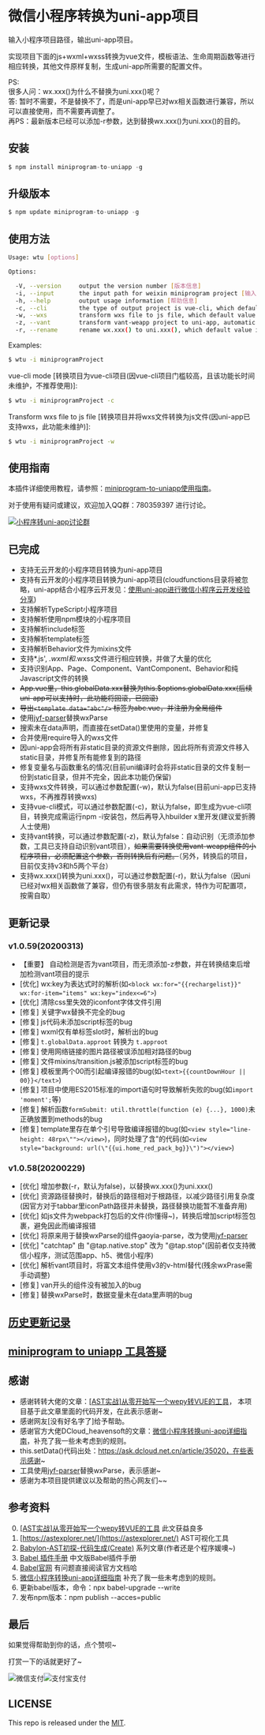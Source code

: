 # 微信小程序转换为uni-app项目   
   
输入小程序项目路径，输出uni-app项目。
   
实现项目下面的js+wxml+wxss转换为vue文件，模板语法、生命周期函数等进行相应转换，其他文件原样复制，生成uni-app所需要的配置文件。  
    
PS:   
很多人问：wx.xxx()为什么不替换为uni.xxx()呢？   
答: 暂时不需要，不是替换不了，而是uni-app早已对wx相关函数进行兼容，所以可以直接使用，而不需要再调整了。   
再PS：最新版本已经可以添加-r参数，达到替换wx.xxx()为uni.xxx()的目的。
   
        
## 安装   
   
```js
$ npm install miniprogram-to-uniapp -g
```
   
## 升级版本   
   
```js
$ npm update miniprogram-to-uniapp -g
```
   
## 使用方法

```sh
Usage: wtu [options]

Options:

  -V, --version     output the version number [版本信息]
  -i, --input       the input path for weixin miniprogram project [输入目录]
  -h, --help        output usage information [帮助信息]
  -c, --cli         the type of output project is vue-cli, which default value is false [是否转换为vue-cli项目，默认false]
  -w, --wxs         transform wxs file to js file, which default value is false [是否将wxs文件转换为js文件，默认false]
  -z, --vant        transform vant-weapp project to uni-app, automatic check [是否支持转换vant项目，无需添加参数，自动识别是否为vant项目]
  -r, --rename      rename wx.xxx() to uni.xxx(), which default value is false [是否转换wx.xxx()为uni.xxx()，默认false]

```

Examples:

```sh
$ wtu -i miniprogramProject
```

vue-cli mode [转换项目为vue-cli项目(因vue-cli项目门槛较高，且该功能长时间未维护，不推荐使用)]:
```sh
$ wtu -i miniprogramProject -c
```

Transform wxs file to js file [转换项目并将wxs文件转换为js文件(因uni-app已支持wxs，此功能未维护)]:
```sh
$ wtu -i miniprogramProject -w
```

## 使用指南

本插件详细使用教程，请参照：[miniprogram-to-uniapp使用指南](http://ask.dcloud.net.cn/article/36037)。

对于使用有疑问或建议，欢迎加入QQ群：780359397 进行讨论。

<a target="_blank" href="http://shang.qq.com/wpa/qunwpa?idkey=6cccd111e447ed70ee0c17672a452bf71e7e62cfa6b427bbd746df2d32297b64"><img border="0" src="http://pub.idqqimg.com/wpa/images/group.png" alt="小程序转uni-app讨论群" title="小程序转uni-app讨论群"></a>

## 已完成   
* 支持无云开发的小程序项目转换为uni-app项目
* 支持有云开发的小程序项目转换为uni-app项目(cloudfunctions目录将被忽略，uni-app结合小程序云开发见：[使用uni-app进行微信小程序云开发经验分享](https://ask.dcloud.net.cn/article/35933))   
* 支持解析TypeScript小程序项目   
* 支持解析使用npm模块的小程序项目   
* 支持解析include标签   
* 支持解析template标签   
* 支持解析Behavior文件为mixins文件   
* 支持*.js', *.wxml和*.wxss文件进行相应转换，并做了大量的优化   
* 支持识别App、Page、Component、VantComponent、Behavior和纯Javascript文件的转换   
* ~~App.vue里，this.globalData.xxx替换为this.$options.globalData.xxx(后续uni-app可以支持时，此功能将回滚，已回滚)~~   
* ~~导出```<template data="abc"/>``` 标签为abc.vue，并注册为全局组件~~   
* 使用[jyf-parser](https://ext.dcloud.net.cn/plugin?id=805)替换wxParse   
* 搜索未在data声明，而直接在setData()里使用的变量，并修复   
* 合并使用require导入的wxs文件   
* 因uni-app会将所有非static目录的资源文件删除，因此将所有资源文件移入static目录，并修复所有能修复到的路径   
* 修复变量名与函数重名的情况(目前uni编译时会将非static目录的文件复制一份到static目录，但并不完全，因此本功能仍保留)   
* 支持wxs文件转换，可以通过参数配置(-w)，默认为false(目前uni-app已支持wxs，不再推荐转换wxs)   
* 支持vue-cli模式，可以通过参数配置(-c)，默认为false，即生成为vue-cli项目，转换完成需运行npm -i安装包，然后再导入hbuilder x里开发(建议爱折腾人士使用)  
* 支持vant转换，可以通过参数配置(-z)，默认为false：自动识别（无须添加参数，工具已支持自动识别vant项目），~~如果需要转换使用vant-weapp组件的小程序项目，必须配置这个参数，否则转换后有问题。~~（另外，转换后的项目，目前仅支持v3和h5两个平台）  
* 支持wx.xxx()转换为uni.xxx()，可以通过参数配置(-r)，默认为false（因uni已经对wx相关函数做了兼容，但仍有很多朋友有此需求，特作为可配置项，按需自取）  
   
   
## 更新记录   
### v1.0.59(20200313)   
* 【重要】 自动检测是否为vant项目，而无须添加-z参数，并在转换结束后增加检测vant项目的提示   
* [优化] wx:key为表达式时的解析(如```<block wx:for="{{rechargelist}}" wx:for-item="items" wx:key="index<=6">```)   
* [优化] 清除css里失效的iconfont字体文件引用
* [修复] 关键字wx替换不完全的bug   
* [修复] js代码未添加script标签的bug   
* [修复] wxml仅有单标签slot时，解析出的bug   
* [修复] ```t.globalData.approot``` 转换为 ```t.approot```   
* [修复] 使用网络链接的图片路径被误添加相对路径的bug   
* [修复] 文件mixins/transition.js被添加script标签的bug   
* [修复] 模板里两个00而引起编译报错的bug(如```<text>{{countDownHour || 00}}</text>```)   
* [修复] 项目中使用ES2015标准的import语句时导致解析失败的bug(如```import 'moment';```等)   
* [修复] 解析函数```formSubmit: util.throttle(function (e) {...}, 1000)```未正确放置到methods的bug   
* [修复] template里存在单个引号导致编译报错的bug(如```<view style="line-height: 48rpx\""></view>```)，同时处理了含\"的代码(如```<view style="background: url(\"{{ui.home_red_pack_bg}}\")"></view>```)   

### v1.0.58(20200229)   
* [优化] 增加参数(-r，默认为false)，以替换wx.xxx()为uni.xxx()   
* [优化] 资源路径替换时，替换后的路径相对于根路径，以减少路径引用复杂度(因官方对于tabbar里iconPath路径并未替换，路径替换功能暂不准备弃用)   
* [优化] 如js文件为webpack打包后的文件(你懂得~)，转换后增加script标签包裹，避免因此而编译报错      
* [优化] 将原来用于替换wxParse的组件gaoyia-parse，改为使用[jyf-parser](https://ext.dcloud.net.cn/plugin?id=805)   
* [优化] "catchtap" 由 "@tap.native.stop" 改为 "@tap.stop"(因前者仅支持微信小程序，测试范围app、h5、微信小程序)   
* [优化] 解析vant项目时，将富文本组件使用v3的v-html替代(残余wxPrase需手动调整)   
* [修复] van开头的组件没有被加入的bug   
* [修复] 替换wxParse时，数据变量未在data里声明的bug   


## [历史更新记录](ReleaseNote.md)   

## [miniprogram to uniapp 工具答疑](https://github.com/zhangdaren/articles/blob/master/miniprogram-to-uniapp%E5%B7%A5%E5%85%B7%E7%AD%94%E7%96%91.md)

## 感谢   
* 感谢转转大佬的文章：[[AST实战]从零开始写一个wepy转VUE的工具](https://juejin.im/post/5c877cd35188257e3b14a1bc#heading-14)， 本项目基于此文章里面的代码开发，在此表示感谢~   
* 感谢网友[没有好名字了]给予帮助。   
* 感谢官方大佬DCloud_heavensoft的文章：[微信小程序转换uni-app详细指南](http://ask.dcloud.net.cn/article/35786)，补充了我一些未考虑到的规则。   
* this.setData()代码出处：https://ask.dcloud.net.cn/article/35020，在些表示感谢~  
* 工具使用[jyf-parser](https://ext.dcloud.net.cn/plugin?id=805)替换wxParse，表示感谢~
* 感谢为本项目提供建议以及帮助的热心网友们~~   
    
      
## 参考资料   
0. [[AST实战]从零开始写一个wepy转VUE的工具](https://juejin.im/post/5c877cd35188257e3b14a1bc#heading-14)   此文获益良多   
1. [https://astexplorer.net/](https://astexplorer.net/)   AST可视化工具   
2. [Babylon-AST初探-代码生成(Create)](https://summerrouxin.github.io/2018/05/22/ast-create/Javascript-Babylon-AST-create/)   系列文章(作者还是个程序媛噢~)   
3. [Babel 插件手册](https://github.com/jamiebuilds/babel-handbook/blob/master/translations/zh-Hans/plugin-handbook.md#toc-inserting-into-a-container)  中文版Babel插件手册   
5. [Babel官网](https://babeljs.io/docs/en/babel-types)   有问题直接阅读官方文档哈   
6. [微信小程序转换uni-app详细指南](http://ask.dcloud.net.cn/article/35786)  补充了我一些未考虑到的规则。   
7. 更新babel版本，命令：npx babel-upgrade --write
8. 发布npm版本：npm publish --acces=public
   
   
## 最后
如果觉得帮助到你的话，点个赞呗~

打赏一下的话就更好了~

![微信支付](src/img/WeChanQR.png)![支付宝支付](src/img/AliPayQR.png)


## LICENSE
This repo is released under the [MIT](http://opensource.org/licenses/MIT).
